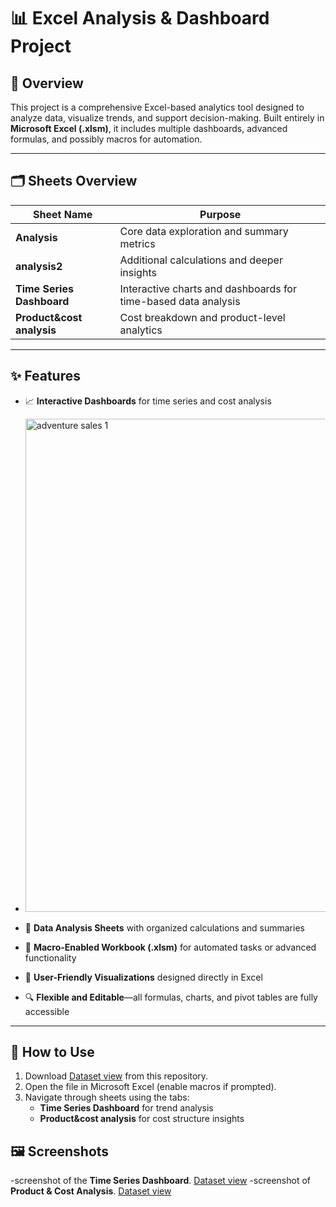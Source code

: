 # 📊 Excel Analysis & Dashboard Project

## 📖 Overview
This project is a comprehensive Excel-based analytics tool designed to analyze data, visualize trends, and support decision-making. Built entirely in **Microsoft Excel (.xlsm)**, it includes multiple dashboards, advanced formulas, and possibly macros for automation.

---

## 🗂 Sheets Overview
| Sheet Name | Purpose |
|------------|---------|
| **Analysis** | Core data exploration and summary metrics |
| **analysis2** | Additional calculations and deeper insights |
| **Time Series Dashboard** | Interactive charts and dashboards for time-based data analysis |
| **Product&cost analysis** | Cost breakdown and product-level analytics |

---

## ✨ Features
- 📈 **Interactive Dashboards** for time series and cost analysis
- <img width="1481" height="789" alt="adventure sales 1" src="https://github.com/user-attachments/assets/8773b420-92db-492b-9ed2-42f9620f88de" />

- 🧮 **Data Analysis Sheets** with organized calculations and summaries  
- 🔄 **Macro-Enabled Workbook (.xlsm)** for automated tasks or advanced functionality  
- 🎨 **User-Friendly Visualizations** designed directly in Excel  
- 🔍 **Flexible and Editable**—all formulas, charts, and pivot tables are fully accessible

---

## 🚀 How to Use
1. Download <a href = "https://github.com/manish01-art/Excel-project/blob/main/finalbook.xlsm">Dataset view<a> from this repository.
2. Open the file in Microsoft Excel (enable macros if prompted).
3. Navigate through sheets using the tabs:
   - **Time Series Dashboard** for trend analysis
   - **Product&cost analysis** for cost structure insights

## 🖼 Screenshots
-screenshot of the **Time Series Dashboard**. <a href="https://github.com/manish01-art/Excel-project/blob/main/adventure%20sales%201.png" >Dataset view<a>
-screenshot of **Product & Cost Analysis**. <a href = "https://github.com/manish01-art/Excel-project/blob/main/adventure%20sales%202.png" >Dataset view<a>
